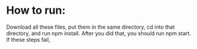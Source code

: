 # How to run:

Download all these files, put them in the same directory, cd into that directory, and run npm install. After you did that, you should run npm start. If these steps fail,
